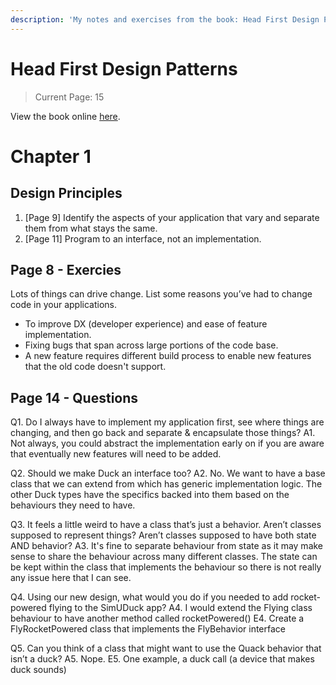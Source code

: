 ```yaml
---
description: 'My notes and exercises from the book: Head First Design Patterns'
---
```


# Head First Design Patterns

> Current Page: 15

View the book online [here](./resources/Head-First-Design-Patterns-[2004].pdf).

# Chapter 1

## Design Principles

1. [Page 9] Identify the aspects of your application that vary and separate them from what stays the same.
2. [Page 11] Program to an interface, not an implementation.

## Page 8 - Exercies

Lots of things can drive change. List some reasons you’ve had to change code in your applications.

- To improve DX (developer experience) and ease of feature implementation.
- Fixing bugs that span across large portions of the code base.
- A new feature requires different build process to enable new features that the old code doesn't support.

## Page 14 - Questions

Q1. Do I always have to implement my application first, see where things are changing, and then go back and separate & encapsulate those things?
A1. Not always, you could abstract the implementation early on if you are aware that eventually new features will need to be added.

Q2. Should we make Duck an interface too?
A2. No. We want to have a base class that we can extend from which has generic implementation logic. The other Duck types have the specifics backed into them based on the behaviours they need to have.

Q3. It feels a little weird to have a class that’s just a behavior. Aren’t classes supposed to represent things? Aren’t classes supposed to have both state AND behavior?
A3. It's fine to separate behaviour from state as it may make sense to share the behaviour across many different classes. The state can be kept within the class that implements the behaviour so there is not really any issue here that I can see.

Q4. Using our new design, what would you do if you needed to add rocket-powered flying to the SimUDuck app?
A4. I would extend the Flying class behaviour to have another method called rocketPowered()
E4. Create a FlyRocketPowered class that implements the FlyBehavior interface

Q5. Can you think of a class that might want to use the Quack behavior that isn’t a duck?
A5. Nope.
E5. One example, a duck call (a device that makes duck sounds)
